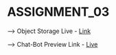 # ASSIGNMENT_03

--> Object Storage Live - [Link](https://darling-arithmetic-b1dd11.netlify.app)

--> Chat-Bot Preview Link - [Live](https://storied-sprinkles-97d598.netlify.app)
